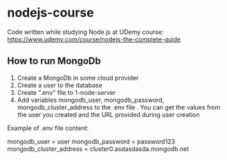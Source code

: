 # nodejs-course

Code written while studying Node.js at UDemy course: https://www.udemy.com/course/nodejs-the-complete-guide

## How to run MongoDb

1. Create a MongoDb in some cloud provider
2. Create a user to the database
3. Create ".env" file to 1-node-server
4. Add variables mongodb_user, mongodb_password, mongodb_cluster_address to the .env file . You can get the values from the user you created and the URL provided during user creation

Example of .env file content:

mongodb_user = user
mongodb_password = password123
mongodb_cluster_address = cluster0.asdasdasda.mongodb.net